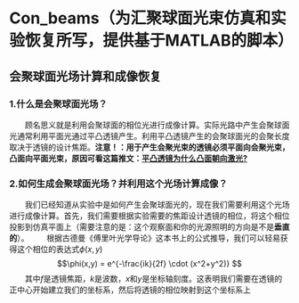 # Con_beams（为汇聚球面光束仿真和实验恢复所写，提供基于MATLAB的脚本）
## 会聚球面光场计算和成像恢复

### 1.什么是会聚球面光场？
&emsp;&emsp;顾名思义就是利用会聚球面的相位光进行成像计算。实际光路中产生会聚球面光通常利用平面光通过平凸透镜产生。利用平凸透镜产生的会聚球面光的会聚长度取决于透镜的设计焦距。**注意！：用于产生会聚光束的透镜必须平面向会聚光束，凸面向平面光束，原因可看这篇推文：[平凸透镜为什么凸面朝向激光?](https://mp.weixin.qq.com/s/JY62Ytsw8qgKvRj2r8LFzg)**

### 2.如何生成会聚球面光场？并利用这个光场计算成像？
&emsp;&emsp;我们已经知道从实验中是如何产生会聚球面光的，现在我们需要利用这个光场进行成像计算。首先，我们需要根据实验需要的焦距设计透镜的相位，将这个相位投影到仿真平面上（需要注意的是：这个观察面和你的光源照明的方向是不是**垂直的**）。
&emsp;&emsp;根据古德曼《傅里叶光学导论》这本书上的公式推导，我们可以轻易获得这个相位的表达式$\phi(x,y)$
$$\phi(x,y) = e^{-\frac{ik}{2f} \cdot (x^2+y^2)} $$
&emsp;&emsp;其中$f$是透镜焦距，$k$是波数，$x$和$y$是坐标轴刻度。这表明我们需要在透镜的正中心开始建立我们的坐标系，然后将透镜的相位映射到这个坐标系上
&emsp;&emsp;